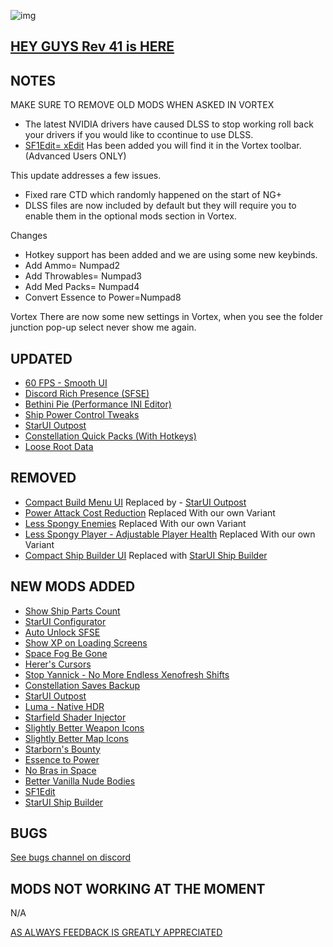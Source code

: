 ![img](https://s11.gifyu.com/images/SgCoI.png)

## [HEY GUYS Rev 41 is HERE](https://)

## NOTES

MAKE SURE TO REMOVE OLD MODS WHEN ASKED IN VORTEX

- The latest NVIDIA drivers have caused DLSS to stop working roll back your drivers if you would like to ccontinue to use DLSS.
- [SF1Edit= xEdit](https://www.nexusmods.com/starfield/mods/239) Has been added you will find it in the Vortex toolbar. (Advanced Users ONLY)

This update addresses a few issues.

- Fixed rare CTD which randomly happened on the start of NG+
- DLSS files are now included by default but they will require you to enable them in the optional mods section in Vortex.

Changes

- Hotkey support has been added and we are using some new keybinds.
- Add Ammo= Numpad2
- Add Throwables= Numpad3
- Add Med Packs= Numpad4
- Convert Essence to Power=Numpad8

Vortex
There are now some new settings in Vortex, when you see the folder junction pop-up select never show me again.

## UPDATED

- [60 FPS - Smooth UI](https://www.nexusmods.com/starfield/mods/350?tab=description)
- [Discord Rich Presence (SFSE)](https://www.nexusmods.com/starfield/mods/2545)
- [Bethini Pie (Performance INI Editor)](https://www.nexusmods.com/site/mods/631)
- [Ship Power Control Tweaks](https://www.nexusmods.com/starfield/mods/4820)
- [StarUI Outpost](https://www.nexusmods.com/starfield/mods/5766)
- [Constellation Quick Packs (With Hotkeys)](https://www.nexusmods.com/starfield/mods/5299?tab=description)
- [Loose Root Data](https://www.nexusmods.com/starfield/mods/3424?tab=description)

## REMOVED

- [Compact Build Menu UI](https://www.nexusmods.com/starfield/mods/3063) Replaced by - [StarUI Outpost](https://www.nexusmods.com/starfield/mods/5766?tab=description)
- [Power Attack Cost Reduction](https://www.nexusmods.com/starfield/mods/1245) Replaced With our own Variant
- [Less Spongy Enemies](https://www.nexusmods.com/starfield/mods/344) Replaced With our own Variant
- [Less Spongy Player - Adjustable Player Health](https://www.nexusmods.com/starfield/mods/1160) Replaced With our own Variant
- [Compact Ship Builder UI](https://www.nexusmods.com/starfield/mods/1170) Replaced with [StarUI Ship Builder](https://www.nexusmods.com/starfield/mods/6402)

## NEW MODS ADDED

- [Show Ship Parts Count](https://www.nexusmods.com/starfield/mods/5518?tab=description)
- [StarUI Configurator](https://www.nexusmods.com/starfield/mods/5467)
- [Auto Unlock SFSE](https://www.nexusmods.com/starfield/mods/5571?tab=description)
- [Show XP on Loading Screens](https://www.nexusmods.com/starfield/mods/5616?tab=description)
- [Space Fog Be Gone](https://www.nexusmods.com/starfield/mods/5619?tab=description)
- [Herer's Cursors](https://www.nexusmods.com/starfield/mods/5399?tab=description)
- [Stop Yannick - No More Endless Xenofresh Shifts](https://www.nexusmods.com/starfield/mods/5109?tab=description)
- [Constellation Saves Backup](https://www.nexusmods.com/starfield/mods/5736?tab=description)
- [StarUI Outpost](https://www.nexusmods.com/starfield/mods/5766?tab=description)
- [Luma - Native HDR](https://www.nexusmods.com/starfield/mods/4821?tab=description)
- [Starfield Shader Injector](https://www.nexusmods.com/starfield/mods/5562?tab=description)
- [Slightly Better Weapon Icons](https://www.nexusmods.com/starfield/mods/4798?tab=description)
- [Slightly Better Map Icons](https://www.nexusmods.com/starfield/mods/4813?tab=description)
- [Starborn's Bounty](https://www.nexusmods.com/starfield/mods/4978?tab=description)
- [Essence to Power](https://www.nexusmods.com/starfield/mods/5082)
- [No Bras in Space](https://www.nexusmods.com/starfield/mods/1471)
- [Better Vanilla Nude Bodies](https://www.nexusmods.com/starfield/mods/5808)
- [SF1Edit](https://www.nexusmods.com/starfield/mods/239)
- [StarUI Ship Builder](https://www.nexusmods.com/starfield/mods/6402)

## BUGS

[See bugs channel on discord](https://discord.gg/xZNztPjA2u)

## MODS NOT WORKING AT THE MOMENT

N/A


[AS ALWAYS FEEDBACK IS GREATLY APPRECIATED](https://)